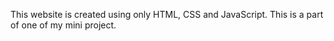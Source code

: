 This website is created using only HTML, CSS and JavaScript. This is a part of one of my mini project. 
